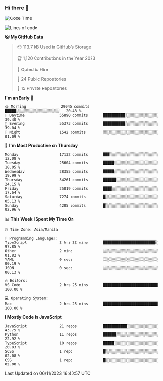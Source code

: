 ### Hi there 👋

<!--START_SECTION:waka-->
![Code Time](http://img.shields.io/badge/Code%20Time-437%20hrs%2024%20mins-blue)

![Lines of code](https://img.shields.io/badge/From%20Hello%20World%20I%27ve%20Written-59.9%20million%20lines%20of%20code-blue)

**🐱 My GitHub Data** 

> 📦 113.7 kB Used in GitHub's Storage 
 > 
> 🏆 1,120 Contributions in the Year 2023
 > 
> 💼 Opted to Hire
 > 
> 📜 24 Public Repositories 
 > 
> 🔑 15 Private Repositories 
 > 
**I'm an Early 🐤** 

```text
🌞 Morning                29045 commits       █████░░░░░░░░░░░░░░░░░░░░   20.48 % 
🌆 Daytime                55890 commits       ██████████░░░░░░░░░░░░░░░   39.40 % 
🌃 Evening                55373 commits       ██████████░░░░░░░░░░░░░░░   39.04 % 
🌙 Night                  1542 commits        ░░░░░░░░░░░░░░░░░░░░░░░░░   01.09 % 
```
📅 **I'm Most Productive on Thursday** 

```text
Monday                   17132 commits       ███░░░░░░░░░░░░░░░░░░░░░░   12.08 % 
Tuesday                  25604 commits       █████░░░░░░░░░░░░░░░░░░░░   18.05 % 
Wednesday                28355 commits       █████░░░░░░░░░░░░░░░░░░░░   19.99 % 
Thursday                 34261 commits       ██████░░░░░░░░░░░░░░░░░░░   24.15 % 
Friday                   25019 commits       ████░░░░░░░░░░░░░░░░░░░░░   17.64 % 
Saturday                 7274 commits        █░░░░░░░░░░░░░░░░░░░░░░░░   05.13 % 
Sunday                   4205 commits        █░░░░░░░░░░░░░░░░░░░░░░░░   02.96 % 
```


📊 **This Week I Spent My Time On** 

```text
🕑︎ Time Zone: Asia/Manila

💬 Programming Languages: 
TypeScript               2 hrs 22 mins       ████████████████████████░   97.85 % 
Other                    2 mins              ░░░░░░░░░░░░░░░░░░░░░░░░░   01.82 % 
YAML                     0 secs              ░░░░░░░░░░░░░░░░░░░░░░░░░   00.19 % 
JSON                     0 secs              ░░░░░░░░░░░░░░░░░░░░░░░░░   00.13 % 

🔥 Editors: 
VS Code                  2 hrs 25 mins       █████████████████████████   100.00 % 

💻 Operating System: 
Mac                      2 hrs 25 mins       █████████████████████████   100.00 % 
```

**I Mostly Code in JavaScript** 

```text
JavaScript               21 repos            ███████████░░░░░░░░░░░░░░   43.75 % 
Python                   11 repos            ██████░░░░░░░░░░░░░░░░░░░   22.92 % 
TypeScript               10 repos            █████░░░░░░░░░░░░░░░░░░░░   20.83 % 
SCSS                     1 repo              █░░░░░░░░░░░░░░░░░░░░░░░░   02.08 % 
CSS                      1 repo              █░░░░░░░░░░░░░░░░░░░░░░░░   02.08 % 
```




 Last Updated on 06/11/2023 16:40:57 UTC
<!--END_SECTION:waka-->
